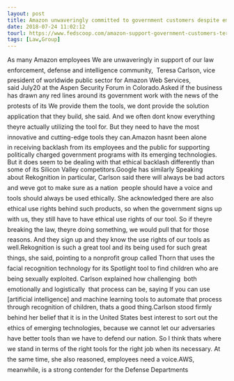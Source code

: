 ```yaml
---
layout: post
title: Amazon unwaveringly committed to government customers despite employee protests,...
date: 2018-07-24 11:02:12
tourl: https://www.fedscoop.com/amazon-support-government-customers-teresa-carlson/
tags: [Law,Group]
---
```

As many Amazon employees We are unwaveringly in support of our law enforcement, defense and intelligence community,  Teresa Carlson, vice president of worldwide public sector for Amazon Web Services, said July20 at the Aspen Security Forum in Colorado.Asked if the business has drawn any red lines around its government work with the news of the protests of its We provide them the tools, we dont provide the solution application that they build, she said. And we often dont know everything theyre actually utilizing the tool for. But they need to have the most innovative and cutting-edge tools they can.Amazon hasnt been alone in receiving backlash from its employees and the public for supporting politically charged government programs with its emerging technologies. But it does seem to be dealing with that ethical backlash differently than some of its Silicon Valley competitors.Google has similarly Speaking about Rekognition in particular, Carlson said there will always be bad actors and weve got to make sure as a nation  people should have a voice and tools should always be used ethically. She acknowledged there are also ethical use rights behind such products, so when the government signs up with us, they still have to have ethical use rights of our tool. So if theyre breaking the law, theyre doing something, we would pull that for those reasons. And they sign up and they know the use rights of our tools as well.Rekognition is such a great tool and its being used for such great things, she said, pointing to a nonprofit group called Thorn that uses the facial recognition technology for its Spotlight tool to find children who are being sexually exploited. Carlson explained how challenging  both emotionally and logistically  that process can be, saying If you can use [artificial intelligence] and machine learning tools to automate that process through recognition of children, thats a good thing.Carlson stood firmly behind her belief that it is in the United States best interest to sort out the ethics of emerging technologies, because we cannot let our adversaries have better tools than we have to defend our nation. So I think thats where we stand in terms of the right tools for the right job when its necessary. At the same time, she also reasoned, employees need a voice.AWS, meanwhile, is a strong contender for the Defense Departments 